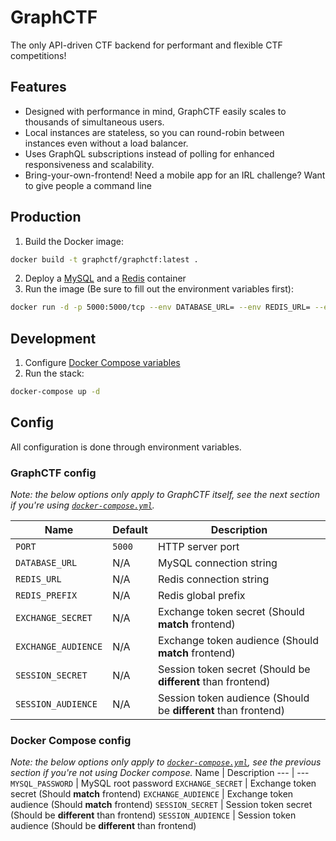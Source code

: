 # GraphCTF

The only API-driven CTF backend for performant and flexible CTF competitions!

## Features

- Designed with performance in mind, GraphCTF easily scales to thousands of simultaneous users.
- Local instances are stateless, so you can round-robin between instances even without a load balancer.
- Uses GraphQL subscriptions instead of polling for enhanced responsiveness and scalability.
- Bring-your-own-frontend! Need a mobile app for an IRL challenge? Want to give people a command line

## Production
1. Build the Docker image:
```bash
docker build -t graphctf/graphctf:latest .
```
2. Deploy a [MySQL](https://hub.docker.com/_/mysql) and a [Redis](https://hub.docker.com/_/redis) container
3. Run the image (Be sure to fill out the environment variables first):
```bash
docker run -d -p 5000:5000/tcp --env DATABASE_URL= --env REDIS_URL= --env REDIS_PREFIX=session --env AUTH_SECRET= --env AUTH_AUDIENCE=graphctf/graphctf --name graphctf graphctf/graphctf:latest
```

## Development
1. Configure [Docker Compose variables](#docker-compose-config)
2. Run the stack:
```bash
docker-compose up -d
```

## Config
All configuration is done through environment variables.

### GraphCTF config
*Note: the below options only apply to GraphCTF itself, see the next section if you're using [`docker-compose.yml`](./docker-compose.yml).*

Name | Default | Description
--- | --- | ---
`PORT` | `5000` | HTTP server port
`DATABASE_URL` | N/A | MySQL connection string
`REDIS_URL` | N/A | Redis connection string
`REDIS_PREFIX` | N/A | Redis global prefix
`EXCHANGE_SECRET` | N/A | Exchange token secret (Should **match** frontend)
`EXCHANGE_AUDIENCE` | N/A | Exchange token audience (Should **match** frontend)
`SESSION_SECRET` | N/A | Session token secret (Should be **different** than frontend)
`SESSION_AUDIENCE` | N/A | Session token audience (Should be **different** than frontend)

### Docker Compose config
*Note: the below options only apply to [`docker-compose.yml`](./docker-compose.yml), see the previous section if you're not using Docker compose.*
Name | Description
--- | ---
`MYSQL_PASSWORD` | MySQL root password
`EXCHANGE_SECRET` | Exchange token secret (Should **match** frontend)
`EXCHANGE_AUDIENCE` | Exchange token audience (Should **match** frontend)
`SESSION_SECRET` | Session token secret (Should be **different** than frontend)
`SESSION_AUDIENCE` | Session token audience (Should be **different** than frontend)